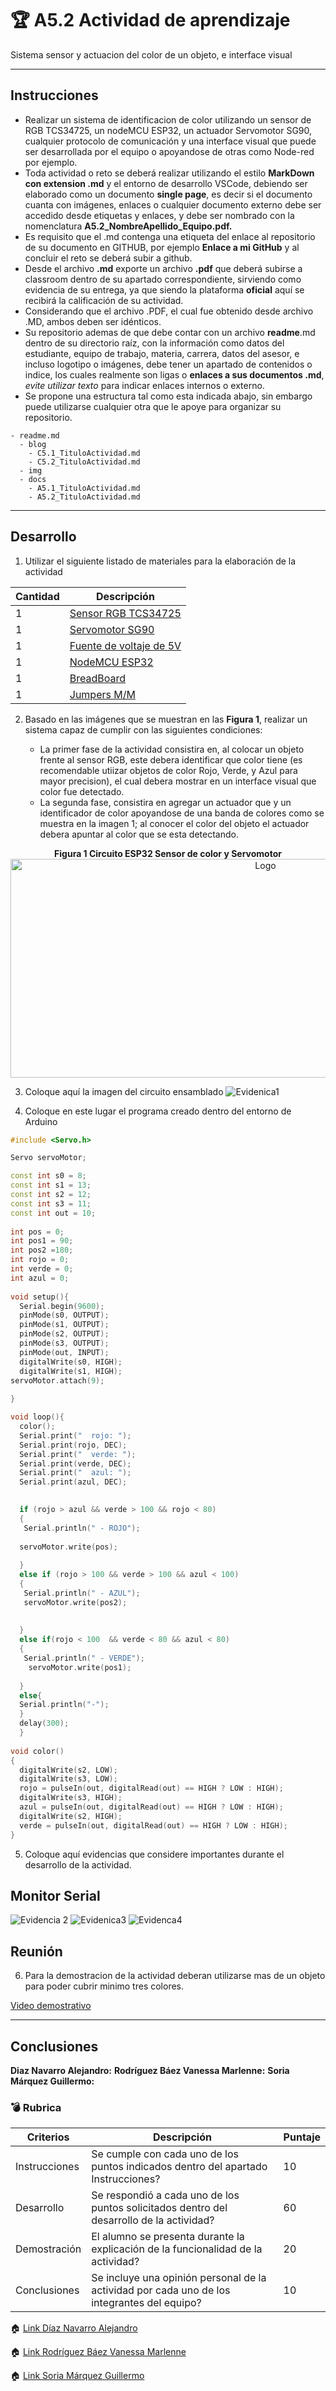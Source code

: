 # :trophy: A5.2 Actividad de aprendizaje

Sistema sensor y actuacion del color de un objeto, e interface visual
___

## Instrucciones

- Realizar un sistema de identificacion de color utilizando un sensor de RGB TCS34725, un nodeMCU ESP32, un actuador Servomotor SG90, cualquier protocolo de comunicación y una interface visual que puede ser desarrollada por el equipo o apoyandose de otras como Node-red por ejemplo.
- Toda actividad o reto se deberá realizar utilizando el estilo **MarkDown con extension .md** y el entorno de desarrollo VSCode, debiendo ser elaborado como un documento **single page**, es decir si el documento cuanta con imágenes, enlaces o cualquier documento externo debe ser accedido desde etiquetas y enlaces, y debe ser nombrado con la nomenclatura **A5.2_NombreApellido_Equipo.pdf.**
- Es requisito que el .md contenga una etiqueta del enlace al repositorio de su documento en GITHUB, por ejemplo **Enlace a mi GitHub** y al concluir el reto se deberá subir a github.
- Desde el archivo **.md** exporte un archivo **.pdf** que deberá subirse a classroom dentro de su apartado correspondiente, sirviendo como evidencia de su entrega, ya que siendo la plataforma **oficial** aquí se recibirá la calificación de su actividad.
- Considerando que el archivo .PDF, el cual fue obtenido desde archivo .MD, ambos deben ser idénticos.
- Su repositorio ademas de que debe contar con un archivo **readme**.md dentro de su directorio raíz, con la información como datos del estudiante, equipo de trabajo, materia, carrera, datos del asesor, e incluso logotipo o imágenes, debe tener un apartado de contenidos o indice, los cuales realmente son ligas o **enlaces a sus documentos .md**, _evite utilizar texto_ para indicar enlaces internos o externo.
- Se propone una estructura tal como esta indicada abajo, sin embargo puede utilizarse cualquier otra que le apoye para organizar su repositorio.
  
```
- readme.md
  - blog
    - C5.1_TituloActividad.md
    - C5.2_TituloActividad.md    
  - img
  - docs
    - A5.1_TituloActividad.md
    - A5.2_TituloActividad.md    
```

___

## Desarrollo

1. Utilizar el siguiente listado de materiales para la elaboración de la actividad

| Cantidad | Descripción    |
| -------- | -------------- |
| 1        | [Sensor RGB TCS34725](https://www.luisllamas.es/arduino-sensor-color-rgb-tcs34725/) |
| 1 | [Servomotor SG90](https://sandorobotics.com/producto/sg90/)  |
| 1        | [Fuente de voltaje de 5V](https://cdmxelectronica.com/producto/fuente-de-alimentacion-5v-10a/)                                                                                                                               |
| 1        | [NodeMCU ESP32](https://www.amazon.com.mx/ESP-32-ESP-32S-ESP-WROOM-32-ESP32-S-desarrollo/dp/B07TBFC75Z/ref=sr_1_2?__mk_es_MX=%C3%85M%C3%85%C5%BD%C3%95%C3%91&dchild=1&keywords=esp32&qid=1599003438&sr=8-2)                |
| 1        | [BreadBoard](https://www.amazon.com.mx/Deke-Home-Breadboard-distribuci%C3%B3n-electr%C3%B3nica/dp/B086C9HK7V/ref=sr_1_22?__mk_es_MX=%C3%85M%C3%85%C5%BD%C3%95%C3%91&dchild=1&keywords=breadboard&qid=1599003455&sr=8-22)   |
| 1        | [Jumpers M/M](https://www.amazon.com.mx/ELEGOO-Macho-Hembra-Macho-Macho-Hembra-Hembra-Protoboard/dp/B06ZXSQ5WG/ref=sr_1_1?__mk_es_MX=%C3%85M%C3%85%C5%BD%C3%95%C3%91&dchild=1&keywords=jumper+wires&qid=1599003519&sr=8-1) |

2. Basado en las imágenes que se muestran en las **Figura 1**, realizar un sistema capaz de cumplir con las siguientes condiciones:
   
   - La primer fase de la actividad consistira en, al colocar un objeto frente al sensor RGB, este debera identificar que color tiene (es recomendable utiizar objetos de color Rojo, Verde, y Azul para mayor precision), el cual debera mostrar en un interface visual que color fue detectado.
   - La segunda fase, consistira en agregar un actuador que y un identificador de color apoyandose de una banda de colores como se muestra en la imagen 1; al conocer el color del objeto el actuador debera apuntar al color que se esta detectando.

 <p align="center"> 
    <strong>Figura 1 Circuito ESP32 Sensor de color y Servomotor</strong>
    <img alt="Logo" src="../img/A5.1_CircuitoTCS34725_ServomotorSG90.png" width=800 height=350>
</p>

3. Coloque aquí la imagen del circuito ensamblado
   ![Evidenica1](../img/A5.1E1.jpg)

4. Coloque en este lugar el programa creado dentro del entorno de Arduino
```C++
#include <Servo.h>

Servo servoMotor;

const int s0 = 8;  
const int s1 = 13;  
const int s2 = 12;  
const int s3 = 11;  
const int out = 10; 
 
int pos = 0;
int pos1 = 90;
int pos2 =180;  
int rojo = 0;  
int verde = 0;  
int azul = 0;  
  
void setup(){  
  Serial.begin(9600); 
  pinMode(s0, OUTPUT);  
  pinMode(s1, OUTPUT);  
  pinMode(s2, OUTPUT);  
  pinMode(s3, OUTPUT);  
  pinMode(out, INPUT);   
  digitalWrite(s0, HIGH);  
  digitalWrite(s1, HIGH); 
servoMotor.attach(9);
   
}  

void loop(){  
  color(); 
  Serial.print("  rojo: ");  
  Serial.print(rojo, DEC);  
  Serial.print("  verde: ");  
  Serial.print(verde, DEC);  
  Serial.print("  azul: ");  
  Serial.print(azul, DEC);  

 
  if (rojo > azul && verde > 100 && rojo < 80) 
  {  
   Serial.println(" - ROJO");
   
  servoMotor.write(pos);
     
  }   
  else if (rojo > 100 && verde > 100 && azul < 100)  
  {  
   Serial.println(" - AZUL"); 
   servoMotor.write(pos2);
  
        
  }  
  else if(rojo < 100  && verde < 80 && azul < 80) 
  {  
   Serial.println(" - VERDE");
    servoMotor.write(pos1);
       
  }  
  else{
  Serial.println("-");  
  }
  delay(300);     
  }  
    
void color()  
{    
  digitalWrite(s2, LOW);  
  digitalWrite(s3, LOW);   
  rojo = pulseIn(out, digitalRead(out) == HIGH ? LOW : HIGH);  
  digitalWrite(s3, HIGH);   
  azul = pulseIn(out, digitalRead(out) == HIGH ? LOW : HIGH);  
  digitalWrite(s2, HIGH);    
  verde = pulseIn(out, digitalRead(out) == HIGH ? LOW : HIGH);  
}
```
5. Coloque aquí evidencias que considere importantes durante el desarrollo de la actividad.
## Monitor Serial 

![Evidencia 2](../img/A5.1E2.png)
![Evidenica3](../img/A5.1E3.png)
![Evidenca4](../img/A5.1E4.png)

## Reunión 

6. Para la demostracion de la actividad deberan utilizarse mas de un objeto para poder cubrir minimo tres colores.

[Video demostrativo](https://youtu.be/ndkACcnI_K4)
___

## Conclusiones 

**Diaz Navarro Alejandro:**
**Rodríguez Báez Vanessa Marlenne:**
**Soria Márquez Guillermo:**

### :bomb: Rubrica

| Criterios     | Descripción                                                                                  | Puntaje |
| ------------- | -------------------------------------------------------------------------------------------- | ------- |
| Instrucciones | Se cumple con cada uno de los puntos indicados dentro del apartado Instrucciones?            | 10      |
| Desarrollo    | Se respondió a cada uno de los puntos solicitados dentro del desarrollo de la actividad?     | 60      |
| Demostración  | El alumno se presenta durante la explicación de la funcionalidad de la actividad?            | 20      |
| Conclusiones  | Se incluye una opinión personal de la actividad  por cada uno de los integrantes del equipo? | 10      |

:house: [Link  Díaz Navarro Alejandro](https://github.com/AlejandroDiaz96/SistemasProgramables2020)

:house: [Link Rodríguez Báez Vanessa Marlenne](https://github.com/vanessamRodriguez/Sistemas_Programables)

:house: [Link Soria Márquez Guillermo](https://github.com/GuillermoSoria97/Sistemas_P)